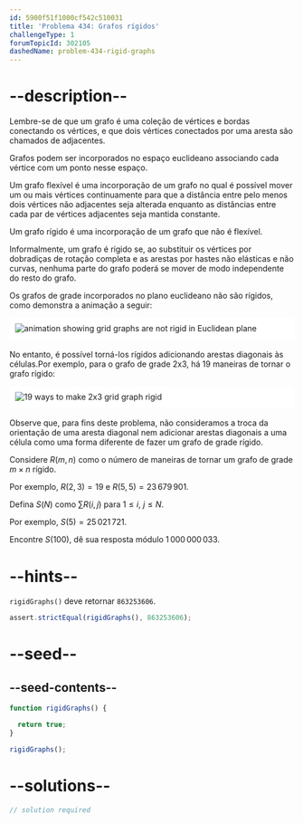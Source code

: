 ```yaml
---
id: 5900f51f1000cf542c510031
title: 'Problema 434: Grafos rígidos'
challengeType: 1
forumTopicId: 302105
dashedName: problem-434-rigid-graphs
---
```


# --description--

Lembre-se de que um grafo é uma coleção de vértices e bordas conectando os vértices, e que dois vértices conectados por uma aresta são chamados de adjacentes.

Grafos podem ser incorporados no espaço euclideano associando cada vértice com um ponto nesse espaço.

Um grafo flexível é uma incorporação de um grafo no qual é possível mover um ou mais vértices continuamente para que a distância entre pelo menos dois vértices não adjacentes seja alterada enquanto as distâncias entre cada par de vértices adjacentes seja mantida constante.

Um grafo rígido é uma incorporação de um grafo que não é flexível.

Informalmente, um grafo é rígido se, ao substituir os vértices por dobradiças de rotação completa e as arestas por hastes não elásticas e não curvas, nenhuma parte do grafo poderá se mover de modo independente do resto do grafo.

Os grafos de grade incorporados no plano euclideano não são rígidos, como demonstra a animação a seguir:

<img alt="animation showing grid graphs are not rigid in Euclidean plane" src="https://cdn.freecodecamp.org/curriculum/project-euler/rigid-graphs-1.gif" style="background-color: white; padding: 10px; display: block; margin-right: auto; margin-left: auto; margin-bottom: 1.2rem;">

No entanto, é possível torná-los rígidos adicionando arestas diagonais às células.Por exemplo, para o grafo de grade 2x3, há 19 maneiras de tornar o grafo rígido:

<img alt="19 ways to make 2x3 grid graph rigid" src="https://cdn.freecodecamp.org/curriculum/project-euler/rigid-graphs-2.png" style="background-color: white; padding: 10px; display: block; margin-right: auto; margin-left: auto; margin-bottom: 1.2rem;">

Observe que, para fins deste problema, não consideramos a troca da orientação de uma aresta diagonal nem adicionar arestas diagonais a uma célula como uma forma diferente de fazer um grafo de grade rígido.

Considere $R(m, n)$ como o número de maneiras de tornar um grafo de grade $m × n$ rígido.

Por exemplo, $R(2, 3) = 19$ e $R(5, 5) = 23\,679\,901$.

Defina $S(N)$ como $\sum R(i, j)$ para $1 ≤ i$, $j ≤ N$.

Por exemplo, $S(5) = 25\,021\,721$.

Encontre $S(100)$, dê sua resposta módulo $1\,000\,000\,033$.

# --hints--

`rigidGraphs()` deve retornar `863253606`.

```js
assert.strictEqual(rigidGraphs(), 863253606);
```

# --seed--

## --seed-contents--

```js
function rigidGraphs() {

  return true;
}

rigidGraphs();
```

# --solutions--

```js
// solution required
```
